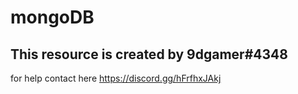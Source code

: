 # mongoDB

## This resource is created by 9dgamer#4348


for help contact here https://discord.gg/hFrfhxJAkj